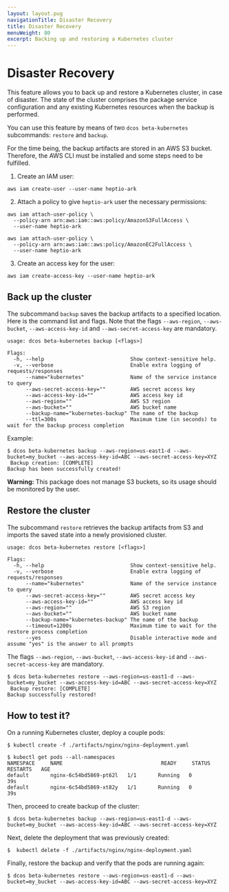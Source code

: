 ```yaml
---
layout: layout.pug
navigationTitle: Disaster Recovery
title: Disaster Recovery
menuWeight: 80
excerpt: Backing up and restoring a Kubernetes cluster
---
```


<!-- This source repo for this topic is https://github.com/mesosphere/dcos-kubernetes -->


# Disaster Recovery

This feature allows you to back up and restore a Kubernetes cluster, in case of disaster.
The state of the cluster comprises the package service configuration and any existing
Kubernetes resources when the backup is performed.

You can use this feature by means of two `dcos beta-kubernetes` subcommands: `restore` and `backup`.

For the time being, the backup artifacts are stored in an AWS S3 bucket. Therefore, the AWS CLI
must be installed and some steps need to be fulfilled.

1. Create an IAM user:

  ```
  aws iam create-user --user-name heptio-ark
  ```

2. Attach a policy to give `heptio-ark` user the necessary permissions:

  ```
  aws iam attach-user-policy \
    --policy-arn arn:aws:iam::aws:policy/AmazonS3FullAccess \
    --user-name heptio-ark

  aws iam attach-user-policy \
    --policy-arn arn:aws:iam::aws:policy/AmazonEC2FullAccess \
    --user-name heptio-ark
  ```

3. Create an access key for the user:
  ```
  aws iam create-access-key --user-name heptio-ark
  ```

## Back up the cluster
The subcommand `backup` saves the backup artifacts to a specified location. Here is the command list and flags. Note that the flags `--aws-region`, `--aws-bucket`, `--aws-access-key-id` and `--aws-secret-access-key` are mandatory.

  ```
  usage: dcos beta-kubernetes backup [<flags>]

  Flags:
    -h, --help                            Show context-sensitive help.
    -v, --verbose                         Enable extra logging of requests/responses
        --name="kubernetes"               Name of the service instance to query
        --aws-secret-access-key=""        AWS secret access key
        --aws-access-key-id=""            AWS access key id
        --aws-region=""                   AWS S3 region
        --aws-bucket=""                   AWS bucket name
        --backup-name="kubernetes-backup" The name of the backup
        --ttl=300s                        Maximum time (in seconds) to wait for the backup process completion
  ```

Example:

  ```
  $ dcos beta-kubernetes backup --aws-region=us-east1-d --aws-bucket=my_bucket --aws-access-key-id=ABC --aws-secret-access-key=XYZ
   Backup creation: [COMPLETE]
  Backup has been successfully created!
  ```

**Warning:** This package does not manage S3 buckets, so its usage should be monitored by the user.

## Restore the cluster

The subcommand `restore` retrieves the backup artifacts from S3 and imports the saved state into a newly
provisioned cluster.

```
usage: dcos beta-kubernetes restore [<flags>]

Flags:
  -h, --help                            Show context-sensitive help.
  -v, --verbose                         Enable extra logging of requests/responses
      --name="kubernetes"               Name of the service instance to query
      --aws-secret-access-key=""        AWS secret access key
      --aws-access-key-id=""            AWS access key id
      --aws-region=""                   AWS S3 region
      --aws-bucket=""                   AWS bucket name
      --backup-name="kubernetes-backup" The name of the backup
      --timeout=1200s                   Maximum time to wait for the restore process completion
      --yes                             Disable interactive mode and assume "yes" is the answer to all prompts
```

The flags `--aws-region`, `--aws-bucket`, `--aws-access-key-id` and `--aws-secret-access-key` are mandatory.

```
$ dcos beta-kubernetes restore --aws-region=us-east1-d --aws-bucket=my_bucket --aws-access-key-id=ABC --aws-secret-access-key=XYZ
 Backup restore: [COMPLETE]
Backup successfully restored!
```

## How to test it?

On a running Kubernetes cluster, deploy a couple pods:

```
$ kubectl create -f ./artifacts/nginx/nginx-deployment.yaml
```

```
$ kubectl get pods --all-namespaces
NAMESPACE     NAME                                READY     STATUS    RESTARTS   AGE
default       nginx-6c54bd5869-pt62l   1/1       Running   0          39s
default       nginx-6c54bd5869-xt82y   1/1       Running   0          39s
```

Then, proceed to create backup of the cluster:

```
$ dcos beta-kubernetes backup --aws-region=us-east1-d --aws-bucket=my_bucket --aws-access-key-id=ABC --aws-secret-access-key=XYZ
```

Next, delete the deployment that was previously created:

```
$  kubectl delete -f ./artifacts/nginx/nginx-deployment.yaml
```

Finally, restore the backup and verify that the pods are running again:

```
$ dcos beta-kubernetes restore --aws-region=us-east1-d --aws-bucket=my_bucket --aws-access-key-id=ABC --aws-secret-access-key=XYZ
```
